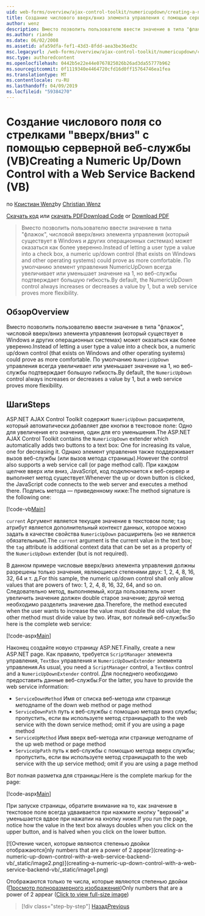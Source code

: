 ```yaml
---
uid: web-forms/overview/ajax-control-toolkit/numericupdown/creating-a-numeric-up-down-control-with-a-web-service-backend-vb
title: Создание числового вверх/вниз элемента управления с помощью серверной веб-службы (Visual Basic) | Документация Майкрософт
author: wenz
description: Вместо позволить пользователю ввести значение в типа "флажок", числовой вверх/вниз элемента управления (который существует в Windows и других операционных системах) может оказаться как дополнительные c...
ms.author: riande
ms.date: 06/02/2008
ms.assetid: afa59dfa-fef1-43d3-8fdd-aea3be36ed3c
msc.legacyurl: /web-forms/overview/ajax-control-toolkit/numericupdown/creating-a-numeric-up-down-control-with-a-web-service-backend-vb
msc.type: authoredcontent
ms.openlocfilehash: 0442b5e22e44e0767825026b26ad3da55777b962
ms.sourcegitcommit: 0f1119340e4464720cfd16d0ff15764746ea1fea
ms.translationtype: MT
ms.contentlocale: ru-RU
ms.lasthandoff: 04/09/2019
ms.locfileid: "59384270"
---
```

# <a name="creating-a-numeric-updown-control-with-a-web-service-backend-vb"></a><span data-ttu-id="84a18-103">Создание числового поля со стрелками "вверх/вниз" с помощью серверной веб-службы (VB)</span><span class="sxs-lookup"><span data-stu-id="84a18-103">Creating a Numeric Up/Down Control with a Web Service Backend (VB)</span></span>

<span data-ttu-id="84a18-104">по [Кристиан Wenz](https://github.com/wenz)</span><span class="sxs-lookup"><span data-stu-id="84a18-104">by [Christian Wenz](https://github.com/wenz)</span></span>

<span data-ttu-id="84a18-105">[Скачать код](http://download.microsoft.com/download/9/3/f/93f8daea-bebd-4821-833b-95205389c7d0/numericupdown1.vb.zip) или [скачать PDF](http://download.microsoft.com/download/2/d/c/2dc10e34-6983-41d4-9c08-f78f5387d32b/numericupdown1VB.pdf)</span><span class="sxs-lookup"><span data-stu-id="84a18-105">[Download Code](http://download.microsoft.com/download/9/3/f/93f8daea-bebd-4821-833b-95205389c7d0/numericupdown1.vb.zip) or [Download PDF](http://download.microsoft.com/download/2/d/c/2dc10e34-6983-41d4-9c08-f78f5387d32b/numericupdown1VB.pdf)</span></span>

> <span data-ttu-id="84a18-106">Вместо позволить пользователю ввести значение в типа "флажок", числовой вверх/вниз элемента управления (который существует в Windows и других операционных системах) может оказаться как более уверенно.</span><span class="sxs-lookup"><span data-stu-id="84a18-106">Instead of letting a user type a value into a check box, a numeric up/down control (that exists on Windows and other operating systems) could prove as more comfortable.</span></span> <span data-ttu-id="84a18-107">По умолчанию элемент управления NumericUpDown всегда увеличивает или уменьшает значение на 1, но веб-службы подтверждает большую гибкость.</span><span class="sxs-lookup"><span data-stu-id="84a18-107">By default, the NumericUpDown control always increases or decreases a value by 1, but a web service proves more flexibility.</span></span>


## <a name="overview"></a><span data-ttu-id="84a18-108">Обзор</span><span class="sxs-lookup"><span data-stu-id="84a18-108">Overview</span></span>

<span data-ttu-id="84a18-109">Вместо позволить пользователю ввести значение в типа "флажок", числовой вверх/вниз элемента управления (который существует в Windows и других операционных системах) может оказаться как более уверенно.</span><span class="sxs-lookup"><span data-stu-id="84a18-109">Instead of letting a user type a value into a check box, a numeric up/down control (that exists on Windows and other operating systems) could prove as more comfortable.</span></span> <span data-ttu-id="84a18-110">По умолчанию `NumericUpDown` управления всегда увеличивает или уменьшает значение на 1, но веб-службы подтверждает большую гибкость.</span><span class="sxs-lookup"><span data-stu-id="84a18-110">By default, the `NumericUpDown` control always increases or decreases a value by 1, but a web service proves more flexibility.</span></span>

## <a name="steps"></a><span data-ttu-id="84a18-111">Шаги</span><span class="sxs-lookup"><span data-stu-id="84a18-111">Steps</span></span>

<span data-ttu-id="84a18-112">ASP.NET AJAX Control Toolkit содержит `NumericUpDown` расширителя, который автоматически добавляет две кнопки в текстовое поле: Одно для увеличения его значения, один для его уменьшения.</span><span class="sxs-lookup"><span data-stu-id="84a18-112">The ASP.NET AJAX Control Toolkit contains the `NumericUpDown` extender which automatically adds two buttons to a text box: One for increasing its value, one for decreasing it.</span></span> <span data-ttu-id="84a18-113">Однако элемент управления также поддерживает вызов веб-службы (или вызов метода страницы).</span><span class="sxs-lookup"><span data-stu-id="84a18-113">However the control also supports a web service call (or page method call).</span></span> <span data-ttu-id="84a18-114">При каждом щелчке вверх или вниз, JavaScript, код подключается к веб-сервер и выполняет метод существует.</span><span class="sxs-lookup"><span data-stu-id="84a18-114">Whenever the up or down button is clicked, the JavaScript code connects to the web server and executes a method there.</span></span> <span data-ttu-id="84a18-115">Подпись метода — приведенному ниже:</span><span class="sxs-lookup"><span data-stu-id="84a18-115">The method signature is the following one:</span></span>

[!code-vb[Main](creating-a-numeric-up-down-control-with-a-web-service-backend-vb/samples/sample1.vb)]

<span data-ttu-id="84a18-116">`current` Аргумент является текущее значение в текстовом поле; `tag` атрибут является дополнительный контекст данных, которое можно задать в качестве свойства `NumericUpDown` расширитель (но не является обязательным).</span><span class="sxs-lookup"><span data-stu-id="84a18-116">The `current` argument is the current value in the text box; the `tag` attribute is additional context data that can be set as a property of the `NumericUpDown` extender (but is not required).</span></span>

<span data-ttu-id="84a18-117">В данном примере числовые вверх/вниз элемента управления должны разрешены только значения, являющиеся степенями двух: 1, 2, 4, 8, 16, 32, 64 и т. д.</span><span class="sxs-lookup"><span data-stu-id="84a18-117">For this sample, the numeric up/down control shall only allow values that are powers of two: 1, 2, 4, 8, 16, 32, 64, and so on.</span></span> <span data-ttu-id="84a18-118">Следовательно метод, выполняемый, когда пользователь хочет увеличить значение должен double старое значение; другой метод необходимо разделить значение два.</span><span class="sxs-lookup"><span data-stu-id="84a18-118">Therefore, the method executed when the user wants to increase the value must double the old value; the other method must divide value by two.</span></span> <span data-ttu-id="84a18-119">Итак, вот полный веб-службы:</span><span class="sxs-lookup"><span data-stu-id="84a18-119">So here is the complete web service:</span></span>

[!code-aspx[Main](creating-a-numeric-up-down-control-with-a-web-service-backend-vb/samples/sample2.aspx)]

<span data-ttu-id="84a18-120">Наконец создайте новую страницу ASP.NET.</span><span class="sxs-lookup"><span data-stu-id="84a18-120">Finally, create a new ASP.NET page.</span></span> <span data-ttu-id="84a18-121">Как правило, требуется `ScriptManager` элемента управления, `TextBox` управления и `NumericUpDownExtender` элемента управления.</span><span class="sxs-lookup"><span data-stu-id="84a18-121">As usual, you need a `ScriptManager` control, a `TextBox` control and a `NumericUpDownExtender` control.</span></span> <span data-ttu-id="84a18-122">Для последнего необходимо предоставить данные веб-службы:</span><span class="sxs-lookup"><span data-stu-id="84a18-122">For the latter, you have to provide the web service information:</span></span>

- `ServiceDownMethod` <span data-ttu-id="84a18-123">Имя от списка веб-метода или странице метод</span><span class="sxs-lookup"><span data-stu-id="84a18-123">name of the down web method or page method</span></span>
- `ServiceDownPath` <span data-ttu-id="84a18-124">путь к веб-службы с помощью метода вниз службы; пропустить, если вы используете метод страницы</span><span class="sxs-lookup"><span data-stu-id="84a18-124">path to the web service with the down service method; omit if you are using a page method</span></span>
- `ServiceUpMethod` <span data-ttu-id="84a18-125">Имя вверх веб-метода или странице метод</span><span class="sxs-lookup"><span data-stu-id="84a18-125">name of the up web method or page method</span></span>
- `ServiceUpPath` <span data-ttu-id="84a18-126">путь к веб-службы с помощью метода вверх службы; пропустить, если вы используете метод страницы</span><span class="sxs-lookup"><span data-stu-id="84a18-126">path to the web service with the up service method; omit if you are using a page method</span></span>

<span data-ttu-id="84a18-127">Вот полная разметка для страницы:</span><span class="sxs-lookup"><span data-stu-id="84a18-127">Here is the complete markup for the page:</span></span>

[!code-aspx[Main](creating-a-numeric-up-down-control-with-a-web-service-backend-vb/samples/sample3.aspx)]

<span data-ttu-id="84a18-128">При запуске страницы, обратите внимание на то, как значение в текстовое поле всегда удваивается при нажмите кнопку "верхний" и уменьшается вдвое при нажатии на кнопку ниже.</span><span class="sxs-lookup"><span data-stu-id="84a18-128">If you run the page, notice how the value in the text box always doubles when you click on the upper button, and is halved when you click on the lower button.</span></span>


[![O<span data-ttu-id="84a18-129">чтение чисел, которые являются степенью двойки отображаются]</span><span class="sxs-lookup"><span data-stu-id="84a18-129">nly numbers that are a power of 2 appear]</span></span>(creating-a-numeric-up-down-control-with-a-web-service-backend-vb/_static/image2.png)](creating-a-numeric-up-down-control-with-a-web-service-backend-vb/_static/image1.png)

<span data-ttu-id="84a18-130">Отображаются только те числа, которые являются степенью двойки ([Просмотр полноразмерного изображения](creating-a-numeric-up-down-control-with-a-web-service-backend-vb/_static/image3.png))</span><span class="sxs-lookup"><span data-stu-id="84a18-130">Only numbers that are a power of 2 appear ([Click to view full-size image](creating-a-numeric-up-down-control-with-a-web-service-backend-vb/_static/image3.png))</span></span>

> [!div class="step-by-step"]
> [<span data-ttu-id="84a18-131">Назад</span><span class="sxs-lookup"><span data-stu-id="84a18-131">Previous</span></span>](creating-a-numeric-up-down-control-with-a-web-service-backend-cs.md)
